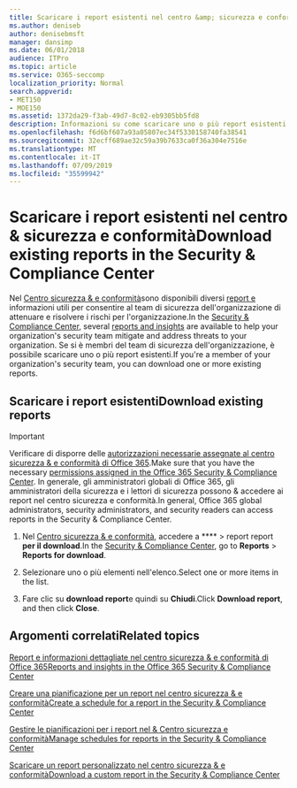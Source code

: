 ```yaml
---
title: Scaricare i report esistenti nel centro &amp; sicurezza e conformità
ms.author: deniseb
author: denisebmsft
manager: dansimp
ms.date: 06/01/2018
audience: ITPro
ms.topic: article
ms.service: O365-seccomp
localization_priority: Normal
search.appverid:
- MET150
- MOE150
ms.assetid: 1372da29-f3ab-49d7-8c02-eb9305bb5fd8
description: Informazioni su come scaricare uno o più report esistenti nel centro sicurezza &amp; e conformità.
ms.openlocfilehash: f6d6bf607a93a05807ec34f5330158740fa38541
ms.sourcegitcommit: 32ecff689ae32c59a39b7633ca0f36a304e7516e
ms.translationtype: MT
ms.contentlocale: it-IT
ms.lasthandoff: 07/09/2019
ms.locfileid: "35599942"
---
```

# <a name="download-existing-reports-in-the-security-amp-compliance-center"></a><span data-ttu-id="a841d-103">Scaricare i report esistenti nel centro &amp; sicurezza e conformità</span><span class="sxs-lookup"><span data-stu-id="a841d-103">Download existing reports in the Security &amp; Compliance Center</span></span>

<span data-ttu-id="a841d-104">Nel [Centro sicurezza &amp; e conformità](https://protection.office.com)sono disponibili diversi [report e](reports-and-insights-in-security-and-compliance.md) informazioni utili per consentire al team di sicurezza dell'organizzazione di attenuare e risolvere i rischi per l'organizzazione.</span><span class="sxs-lookup"><span data-stu-id="a841d-104">In the [Security &amp; Compliance Center](https://protection.office.com), several [reports and insights](reports-and-insights-in-security-and-compliance.md) are available to help your organization's security team mitigate and address threats to your organization.</span></span> <span data-ttu-id="a841d-105">Se si è membri del team di sicurezza dell'organizzazione, è possibile scaricare uno o più report esistenti.</span><span class="sxs-lookup"><span data-stu-id="a841d-105">If you're a member of your organization's security team, you can download one or more existing reports.</span></span> 
  
## <a name="download-existing-reports"></a><span data-ttu-id="a841d-106">Scaricare i report esistenti</span><span class="sxs-lookup"><span data-stu-id="a841d-106">Download existing reports</span></span>

> [!IMPORTANT]
> <span data-ttu-id="a841d-107">Verificare di disporre delle [autorizzazioni necessarie assegnate al centro sicurezza &amp; e conformità di Office 365](permissions-in-the-security-and-compliance-center.md).</span><span class="sxs-lookup"><span data-stu-id="a841d-107">Make sure that you have the necessary [permissions assigned in the Office 365 Security &amp; Compliance Center](permissions-in-the-security-and-compliance-center.md).</span></span> <span data-ttu-id="a841d-108">In generale, gli amministratori globali di Office 365, gli amministratori della sicurezza e i lettori di sicurezza possono &amp; accedere ai report nel centro sicurezza e conformità.</span><span class="sxs-lookup"><span data-stu-id="a841d-108">In general, Office 365 global administrators, security administrators, and security readers can access reports in the Security &amp; Compliance Center.</span></span> 
  
1. <span data-ttu-id="a841d-109">Nel [Centro sicurezza &amp; e conformità](https://protection.office.com), accedere a \*\*\*\* \> report report **per il download**.</span><span class="sxs-lookup"><span data-stu-id="a841d-109">In the [Security &amp; Compliance Center](https://protection.office.com), go to **Reports** \> **Reports for download**.</span></span>
    
2. <span data-ttu-id="a841d-110">Selezionare uno o più elementi nell'elenco.</span><span class="sxs-lookup"><span data-stu-id="a841d-110">Select one or more items in the list.</span></span>
    
3. <span data-ttu-id="a841d-111">Fare clic su **download report**e quindi su **Chiudi**.</span><span class="sxs-lookup"><span data-stu-id="a841d-111">Click **Download report**, and then click **Close**.</span></span>
    
## <a name="related-topics"></a><span data-ttu-id="a841d-112">Argomenti correlati</span><span class="sxs-lookup"><span data-stu-id="a841d-112">Related topics</span></span>

[<span data-ttu-id="a841d-113">Report e informazioni dettagliate nel centro sicurezza &amp; e conformità di Office 365</span><span class="sxs-lookup"><span data-stu-id="a841d-113">Reports and insights in the Office 365 Security &amp; Compliance Center</span></span>](reports-and-insights-in-security-and-compliance.md)
  
[<span data-ttu-id="a841d-114">Creare una pianificazione per un report nel centro sicurezza &amp; e conformità</span><span class="sxs-lookup"><span data-stu-id="a841d-114">Create a schedule for a report in the Security &amp; Compliance Center</span></span>](create-a-schedule-for-a-report.md)
  
[<span data-ttu-id="a841d-115">Gestire le pianificazioni per i report nel &amp; Centro sicurezza e conformità</span><span class="sxs-lookup"><span data-stu-id="a841d-115">Manage schedules for reports in the Security &amp; Compliance Center</span></span>](manage-schedules-for-multiple-reports.md)
  
[<span data-ttu-id="a841d-116">Scaricare un report personalizzato nel centro sicurezza &amp; e conformità</span><span class="sxs-lookup"><span data-stu-id="a841d-116">Download a custom report in the Security &amp; Compliance Center</span></span>](set-up-and-download-a-custom-report.md)
  

